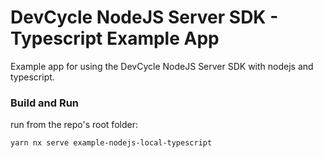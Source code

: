 # DevCycle NodeJS Server SDK - Typescript Example App

Example app for using the DevCycle NodeJS Server SDK with nodejs and typescript.

### Build and Run

run from the repo's root folder:

```yarn nx serve example-nodejs-local-typescript```

